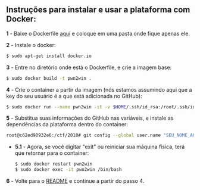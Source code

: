 ## Instruções para instalar e usar a plataforma com Docker:

**1** - Baixe o Dockerfile [aqui](https://static.pwn2win.party/Dockerfile) e coloque em uma pasta onde fique apenas ele.

**2** - Instale o docker:
```bash
$ sudo apt-get install docker.io
```

**3** - Entre no diretório onde está o Dockerfile, e crie a imagem base:
```bash
$ sudo docker build -t pwn2win .
```

**4** - Crie o container a partir da imagem (nós estamos assumindo aqui que a key do seu usuário é a que está adicionada no GitHub):
```bash
$ sudo docker run --name pwn2win -it -v $HOME/.ssh/id_rsa:/root/.ssh/id_rsa pwn2win
```

**5** - Substitua suas informações do GitHub nas variáveis, e instale as dependências da plataforma dentro do container:
```bash
root@c62ed90932e6:/ctf/2018# git config --global user.name "SEU_NOME_AQUI" && git config --global user.email "SEU_EMAIL_AQUI" && git clone git@github.com:pwn2winctf/2018.git && cd $HOME_DIR/2018 && curl https://bootstrap.pypa.io/get-pip.py | sudo -H python && sudo -H python -m pip install -r pip-requirements.txt
```

 - **5.1** - Agora, se você digitar "exit" ou reiniciar sua máquina física, terá que retornar para o container:
   ```bash
   $ sudo docker restart pwn2win
   $ sudo docker exec -it pwn2win /bin/bash
   ```

**6** - Volte para o [README](README.pt.md) e continue a partir do passo 4.
 
 
